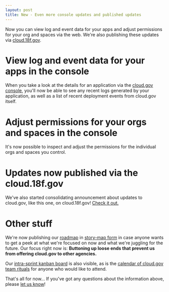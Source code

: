 ```yaml
---
layout: post
title: New - Even more console updates and published updates
---
```

Now you can view log and event data for your apps and adjust permissions for your org and spaces via the web. We're also publishing these updates via [cloud.18f.gov](http://cloud.18f.gov/updates/).

# View log and event data for your apps in the console
When you take a look at the details for an application via the [cloud.gov console](http://console.18f.gov), you'll now be able to see any recent logs generated by your application, as well as a list of recent deployment events from cloud.gov itself.

# Adjust permissions for your orgs and spaces in the console
It's now possible to inspect and adjust the permissions for the individual orgs and spaces you control. 

# Updates now published via the cloud.18f.gov
We've also started consolidating announcement about updates to cloud.gov, like this one, on cloud.18f.gov! [Check it out.](http://cloud.18f.gov/updates/)

# Other stuff
We're now publishing our [roadmap](https://18f.storiesonboard.com/m/gov-dev) in [story-map form](http://jpattonassociates.com/wp-content/uploads/2015/03/story_mapping.pdf) in case anyone wants to get a peek at what we're focused on now and what we're juggling for the future. Our focus right now is: **Buttoning up loose ends that prevent us from offering cloud.gov to other agencies.**

Our [intra-sprint kanban board](https://trello.com/b/ChGzyepo/gov-dev) is also visible, as is the [calendar of cloud.gov team rituals](https://www.google.com/calendar/embed?src=gsa.gov_0samf7guodi7o2jhdp0ec99aks%40group.calendar.google.com&ctz=America/Los_Angeles) for anyone who would like to attend.

That's all for now... If you've got any questions about the information above, please [let us know](mailto:bret.mogilefsky@gsa.gov)!
